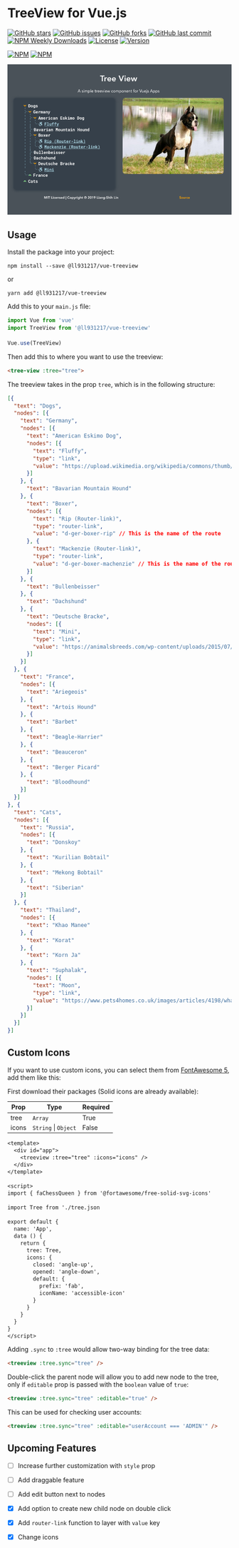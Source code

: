 
# TreeView for Vue.js

[![GitHub stars](https://img.shields.io/github/stars/ll931217/vue-treeview.svg?style=for-the-badge)](https://github.com/ll931217/vue-treeview/stargazers)
[![GitHub issues](https://img.shields.io/github/issues/ll931217/vue-treeview.svg?style=for-the-badge)](https://github.com/ll931217/vue-treeview/issues)
[![GitHub forks](https://img.shields.io/github/forks/ll931217/vue-treeview.svg?style=for-the-badge)](https://github.com/ll931217/vue-treeview/network)
[![GitHub last commit](https://img.shields.io/github/last-commit/google/skia.svg?style=for-the-badge)](https://github.com/ll931217/vue-treeview)
[![NPM Weekly Downloads](https://img.shields.io/npm/dw/@ll931217/vue-treeview.svg?style=for-the-badge)](https://nodei.co/npm/@ll931217/vue-treeview/)
[![License](https://img.shields.io/github/license/mashape/apistatus.svg?style=for-the-badge)](https://nodei.co/npm/@ll931217/vue-treeview/)
[![Version](https://img.shields.io/npm/v/@ll931217/vue-treeview.svg?style=for-the-badge)](https://nodei.co/npm/@ll931217/vue-treeview/)

[![NPM](https://nodei.co/npm/@ll931217/vue-treeview.png?downloads=true&downloadRank=true&stars=true)](https://nodei.co/npm/@ll931217/vue-treeview/)
[![NPM](https://nodei.co/npm-dl/@ll931217/vue-treeview.png?months=1&height=3)](https://nodei.co/npm/@ll931217/vue-treeview/)

![Vue-TreeView](assets/preview.png)

## Usage

Install the package into your project:

    npm install --save @ll931217/vue-treeview

or

    yarn add @ll931217/vue-treeview

Add this to your `main.js` file:

```javascript
import Vue from 'vue'
import TreeView from '@ll931217/vue-treeview'

Vue.use(TreeView)
```

Then add this to where you want to use the treeview:

```html
<tree-view :tree="tree">
```

The treeview takes in the prop `tree`, which is in the following structure:

```json
[{
  "text": "Dogs",
  "nodes": [{
    "text": "Germany",
    "nodes": [{
      "text": "American Eskimo Dog",
      "nodes": [{
        "text": "Fluffy",
        "type": "link",
        "value": "https://upload.wikimedia.org/wikipedia/commons/thumb/f/fe/American_Eskimo_Dog_1.jpg/1920px-American_Eskimo_Dog_1.jpg"
      }]
    }, {
      "text": "Bavarian Mountain Hound"
    }, {
      "text": "Boxer",
      "nodes": [{
        "text": "Rip (Router-link)",
        "type": "router-link",
        "value": "d-ger-boxer-rip" // This is the name of the route
      }, {
        "text": "Mackenzie (Router-link)",
        "type": "router-link",
        "value": "d-ger-boxer-machenzie" // This is the name of the route
      }]
    }, {
      "text": "Bullenbeisser"
    }, {
      "text": "Dachshund"
    }, {
      "text": "Deutsche Bracke",
      "nodes": [{
        "text": "Mini",
        "type": "link",
        "value": "https://animalsbreeds.com/wp-content/uploads/2015/07/Deutsche-Bracke.jpg"
      }]
    }]
  }, {
    "text": "France",
    "nodes": [{
      "text": "Ariegeois"
    }, {
      "text": "Artois Hound"
    }, {
      "text": "Barbet"
    }, {
      "text": "Beagle-Harrier"
    }, {
      "text": "Beauceron"
    }, {
      "text": "Berger Picard"
    }, {
      "text": "Bloodhound"
    }]
  }]
}, {
  "text": "Cats",
  "nodes": [{
    "text": "Russia",
    "nodes": [{
      "text": "Donskoy"
    }, {
      "text": "Kurilian Bobtail"
    }, {
      "text": "Mekong Bobtail"
    }, {
      "text": "Siberian"
    }]
  }, {
    "text": "Thailand",
    "nodes": [{
      "text": "Khao Manee"
    }, {
      "text": "Korat"
    }, {
      "text": "Korn Ja"
    }, {
      "text": "Suphalak",
      "nodes": [{
        "text": "Moon",
        "type": "link",
        "value": "https://www.pets4homes.co.uk/images/articles/4198/what-is-a-suphalak-cat-5947aefcd4845.jpg"
      }]
    }]
  }]
}]
```

## Custom Icons

If you want to use custom icons, you can select them from [FontAwesome 5](https://fontawesome.com/icons?d=gallery), add them like this:

First download their packages (Solid icons are already available):

| Prop      | Type                 | Required |
| --------- | -------------------- | -------- |
| tree      | `Array`              | True     |
| icons     | `String` \| `Object` | False    |

```vue
<template>
  <div id="app">
    <treeview :tree="tree" :icons="icons" />
  </div>
</template>

<script>
import { faChessQueen } from '@fortawesome/free-solid-svg-icons'

import Tree from './tree.json

export default {
  name: 'App',
  data () {
    return {
      tree: Tree,
      icons: {
        closed: 'angle-up',
        opened: 'angle-down',
        default: {
          prefix: 'fab',
          iconName: 'accessible-icon'
        }
      }
    }
  }
}
</script>
```

Adding `.sync` to `:tree` would allow two-way binding for the tree data:

```html
<treeview :tree.sync="tree" />
```

Double-click the parent node will allow you to add new node to the tree, only if `editable` prop is passed with the `boolean` value of `true`:

```html
<treeview :tree.sync="tree" :editable="true" />
```

This can be used for checking user accounts:

```html
<treeview :tree.sync="tree" :editable="userAccount === 'ADMIN'" />
```

## Upcoming Features

- [ ] Increase further customization with `style` prop
- [ ] Add draggable feature
- [ ] Add edit button next to nodes

- [x] Add option to create new child node on double click
- [x] Add `router-link` function to layer with `value` key
- [x] Change icons

